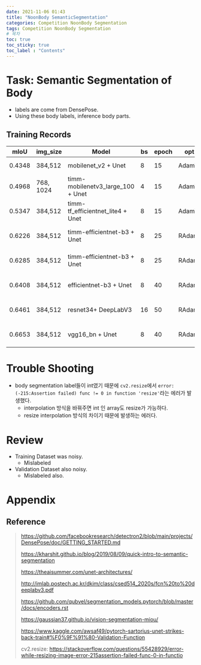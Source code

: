```yaml
---
date: 2021-11-06 01:43
title: "NoonBody SemanticSegmentation"
categories: Competition NoonBody Segmentation
tags: Competition NoonBody Segmentation
# 목차
toc: true  
toc_sticky: true 
toc_label : "Contents"
---
```


# Task: Semantic Segmentation of Body
- labels are come from DensePose.
- Using these body labels, inference body parts.

## Training Records
| mIoU   | img_size  | Model                             | bs | epoch | opt   | sch                                                                               | lr   | aug                                                 |   |   |
|--------|-----------|-----------------------------------|----|-------|-------|-----------------------------------------------------------------------------------|------|-----------------------------------------------------|---|---|
| 0.4348 | 384,512   | mobilenet_v2 + Unet               | 8  | 15    | AdamW | CosineAnnealingWarmRestarts                                                       | 1e-2 | Resize, CenterCrop                                  |   |   |
| 0.4968 | 768, 1024 | timm-mobilenetv3_large_100 + Unet | 4  | 15    | AdamW | CosineAnnealingWarmRestarts                                                       | 1e-2 | Resize, CenterCrop                                  |   |   |
| 0.5347 | 384,512   | timm-tf_efficientnet_lite4 + Unet | 8  | 15    | AdamW | CosineAnnealingWarmRestarts                                                       | 1e-2 | Resize, CenterCrop                                  |   |   |
| 0.6226 | 384,512   | timm-efficientnet-b3 + Unet       | 8  | 25    | RAdam | ReduceLROnPlateau(patience=3, factor=0.5)                                         | 1e-3 | Resize, CenterCrop, CLAHE, RandomBrightnessContrast |   |   |
| 0.6285 | 384,512   | timm-efficientnet-b3 + Unet       | 8  | 25    | RAdam | ReduceLROnPlateau(patience=3, factor=0.5) (10e)+ CosineAnnealingWarmRestarts(15e) | 1e-3 | Resize, CenterCrop, CLAHE, RandomBrightnessContrast |   |   |
| 0.6408 | 384,512   | efficientnet-b3 + Unet            | 8  | 40    | RAdam | ReduceLROnPlateau(patience=3, factor=0.5)                                         | 1e-3 | Resize, CenterCrop, CLAHE, RandomBrightnessContrast |   |   |
| 0.6461 | 384,512   | resnet34+ DeepLabV3               | 16 | 50    | RAdam | ReduceLROnPlateau(patience=3, factor=0.5)                                         | 1e-2 | Resize, CenterCrop, CLAHE, RandomBrightnessContrast |   |   |
| 0.6653 | 384,512   | vgg16_bn + Unet                   | 8  | 40    | RAdam | ReduceLROnPlateau(patience=3, factor=0.5)                                         | 1e-3 | Resize, CenterCrop, CLAHE, RandomBrightnessContrast |   |   |


# Trouble Shooting
- body segmentation label들이 int였기 때문에 `cv2.resize`에서 `error: (-215:Assertion failed) func != 0 in function 'resize'`라는 에러가 발생했다.
  - interpolation 방식을 바꿔주면 int 인 array도 resize가 가능하다.
  - resize interpolation 방식의 차이기 때문에 발생하는 에러다.


# Review
- Training Dataset was noisy.
  - Mislabeled
- Validation Dataset also noisy.
  - Mislabeled also.



# Appendix
## Reference
> <https://github.com/facebookresearch/detectron2/blob/main/projects/DensePose/doc/GETTING_STARTED.md>  
> 
> <https://kharshit.github.io/blog/2019/08/09/quick-intro-to-semantic-segmentation>  
> 
> <https://theaisummer.com/unet-architectures/>  
> 
> <http://imlab.postech.ac.kr/dkim/class/csed514_2020s/fcn%20to%20deeplabv3.pdf>  
> 
> <https://github.com/qubvel/segmentation_models.pytorch/blob/master/docs/encoders.rst>
> 
> <https://gaussian37.github.io/vision-segmentation-miou/>
> 
> <https://www.kaggle.com/awsaf49/pytorch-sartorius-unet-strikes-back-train#%F0%9F%91%80-Validation-Function>
> 
> cv2.resize: <https://stackoverflow.com/questions/55428929/error-while-resizing-image-error-215assertion-failed-func-0-in-functio>